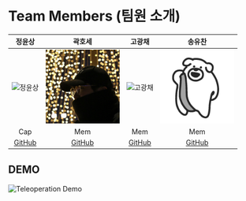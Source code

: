 # Team Members (팀원 소개)
| 정윤상 | 곽호세 | 고광채 | 송유찬 |
|:------:|:------:|:------:|:------:|
| <img src="https://avatars.githubusercontent.com/u/74541916?v=4" alt="정윤상" width="150"> | <img src="https://raw.githubusercontent.com/Capdol-plus-i/.github/refs/heads/main/profile/KakaoTalk_20250309_153205622.webp" alt="곽호세" width="150"> | <img src="https://avatars.githubusercontent.com/u/52623237?v=4" alt="고광채" width="150"> | <img src="https://github.com/Capdol-plus-i/.github/blob/main/profile/420648220-cce9a139-12a0-48e8-987a-5c6a1e56606d.gif?raw=true" alt="송유찬" width="150"> |
| Cap | Mem | Mem | Mem |
| [GitHub](https://github.com/yunss719) | [GitHub](https://github.com/hosekwak) | [GitHub](https://github.com/kwangchae) | [GitHub](https://github.com/pandagom109206) |

## DEMO
![Teleoperation Demo](https://github.com/Capdol-plus-i/.github/blob/aeea9f064bc2388935c4d4cbc47134dbbffed6fc/profile/teleoperation.webp)